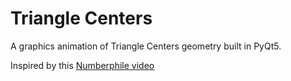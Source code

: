 # Triangle Centers
A graphics animation of Triangle Centers geometry built in PyQt5.

Inspired by this [Numberphile video](https://www.youtube.com/watch?v=wVH4MS6v23U)
